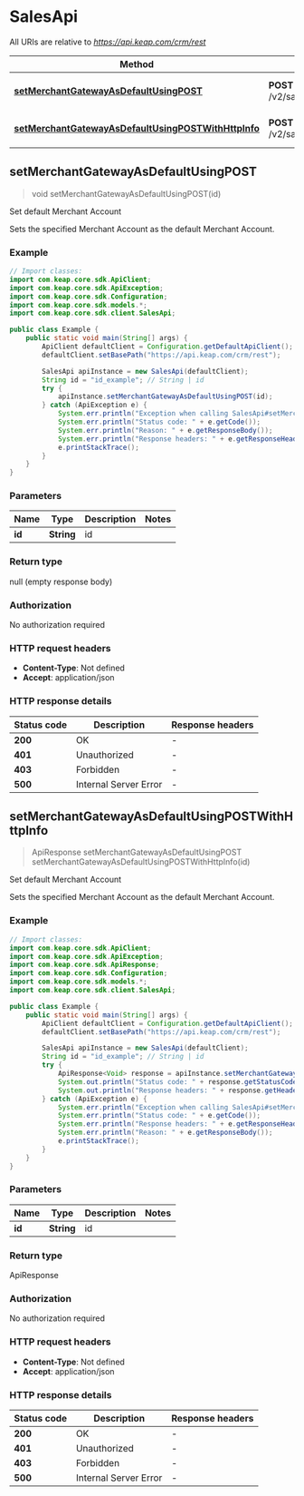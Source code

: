 # SalesApi

All URIs are relative to *https://api.keap.com/crm/rest*

| Method | HTTP request | Description |
|------------- | ------------- | -------------|
| [**setMerchantGatewayAsDefaultUsingPOST**](SalesApi.md#setMerchantGatewayAsDefaultUsingPOST) | **POST** /v2/sales/merchants/{id}:setDefault | Set default Merchant Account |
| [**setMerchantGatewayAsDefaultUsingPOSTWithHttpInfo**](SalesApi.md#setMerchantGatewayAsDefaultUsingPOSTWithHttpInfo) | **POST** /v2/sales/merchants/{id}:setDefault | Set default Merchant Account |



## setMerchantGatewayAsDefaultUsingPOST

> void setMerchantGatewayAsDefaultUsingPOST(id)

Set default Merchant Account

Sets the specified Merchant Account as the default Merchant Account.

### Example

```java
// Import classes:
import com.keap.core.sdk.ApiClient;
import com.keap.core.sdk.ApiException;
import com.keap.core.sdk.Configuration;
import com.keap.core.sdk.models.*;
import com.keap.core.sdk.client.SalesApi;

public class Example {
    public static void main(String[] args) {
        ApiClient defaultClient = Configuration.getDefaultApiClient();
        defaultClient.setBasePath("https://api.keap.com/crm/rest");

        SalesApi apiInstance = new SalesApi(defaultClient);
        String id = "id_example"; // String | id
        try {
            apiInstance.setMerchantGatewayAsDefaultUsingPOST(id);
        } catch (ApiException e) {
            System.err.println("Exception when calling SalesApi#setMerchantGatewayAsDefaultUsingPOST");
            System.err.println("Status code: " + e.getCode());
            System.err.println("Reason: " + e.getResponseBody());
            System.err.println("Response headers: " + e.getResponseHeaders());
            e.printStackTrace();
        }
    }
}
```

### Parameters


| Name | Type | Description  | Notes |
|------------- | ------------- | ------------- | -------------|
| **id** | **String**| id | |

### Return type


null (empty response body)

### Authorization

No authorization required

### HTTP request headers

- **Content-Type**: Not defined
- **Accept**: application/json

### HTTP response details
| Status code | Description | Response headers |
|-------------|-------------|------------------|
| **200** | OK |  -  |
| **401** | Unauthorized |  -  |
| **403** | Forbidden |  -  |
| **500** | Internal Server Error |  -  |

## setMerchantGatewayAsDefaultUsingPOSTWithHttpInfo

> ApiResponse<Void> setMerchantGatewayAsDefaultUsingPOST setMerchantGatewayAsDefaultUsingPOSTWithHttpInfo(id)

Set default Merchant Account

Sets the specified Merchant Account as the default Merchant Account.

### Example

```java
// Import classes:
import com.keap.core.sdk.ApiClient;
import com.keap.core.sdk.ApiException;
import com.keap.core.sdk.ApiResponse;
import com.keap.core.sdk.Configuration;
import com.keap.core.sdk.models.*;
import com.keap.core.sdk.client.SalesApi;

public class Example {
    public static void main(String[] args) {
        ApiClient defaultClient = Configuration.getDefaultApiClient();
        defaultClient.setBasePath("https://api.keap.com/crm/rest");

        SalesApi apiInstance = new SalesApi(defaultClient);
        String id = "id_example"; // String | id
        try {
            ApiResponse<Void> response = apiInstance.setMerchantGatewayAsDefaultUsingPOSTWithHttpInfo(id);
            System.out.println("Status code: " + response.getStatusCode());
            System.out.println("Response headers: " + response.getHeaders());
        } catch (ApiException e) {
            System.err.println("Exception when calling SalesApi#setMerchantGatewayAsDefaultUsingPOST");
            System.err.println("Status code: " + e.getCode());
            System.err.println("Response headers: " + e.getResponseHeaders());
            System.err.println("Reason: " + e.getResponseBody());
            e.printStackTrace();
        }
    }
}
```

### Parameters


| Name | Type | Description  | Notes |
|------------- | ------------- | ------------- | -------------|
| **id** | **String**| id | |

### Return type


ApiResponse<Void>

### Authorization

No authorization required

### HTTP request headers

- **Content-Type**: Not defined
- **Accept**: application/json

### HTTP response details
| Status code | Description | Response headers |
|-------------|-------------|------------------|
| **200** | OK |  -  |
| **401** | Unauthorized |  -  |
| **403** | Forbidden |  -  |
| **500** | Internal Server Error |  -  |

